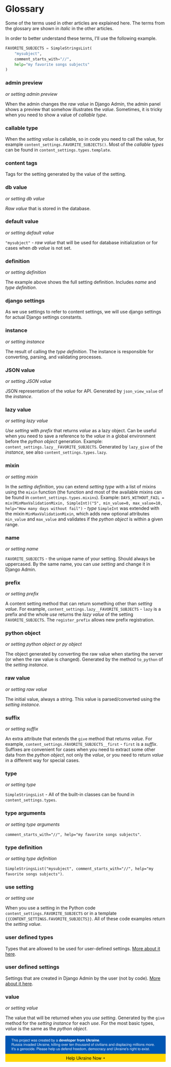 # Glossary

Some of the terms used in other articles are explained here. The terms from the glossary are shown in *italic* in the other articles.

In order to better understand these terms, I'll use the following example.

```python
FAVORITE_SUBJECTS = SimpleStringsList(
    "mysubject",
    comment_starts_with="//",
    help="my favorite songs subjects"
)
```

### admin preview

*or setting admin preview*

When the admin changes the *raw value* in Django Admin, the admin panel shows a preview that somehow illustrates the *value*. Sometimes, it is tricky when you need to show a value of *callable type*.

### callable type

When the *setting value* is callable, so in code you need to call the value, for example `content_settings.FAVORITE_SUBJECTS()`. Most of the *callable types* can be found in `content_settings.types.template`.

### content tags

Tags for the setting generated by the value of the setting.

### db value

*or setting db value*

*Raw value* that is stored in the database.

### default value

*or setting default value*

`"mysubject"` - *raw value* that will be used for database initialization or for cases when *db value* is not set.

### definition

*or setting definition*

The example above shows the full setting definition. Includes *name* and *type definition*.

### django settings

As we use settings to refer to content settings, we will use django settings for actual Django settings constants.

### instance

*or setting instance*

The result of calling the *type definition*. The instance is responsible for converting, parsing, and validating processes.

### JSON value

*or setting JSON value*

JSON representation of the *value* for API. Generated by `json_view_value` of the *instance*.

### lazy value

*or setting lazy value*

*Use setting* with *prefix* that returns *value* as a lazy object. Can be useful when you need to save a reference to the *value* in a global environment before the *python object* generation. Example: `content_settings.lazy__FAVORITE_SUBJECTS`. Generated by `lazy_give` of the *instance*, see also `content_settings.types.lazy`.

### mixin

*or setting mixin*

In the *setting definition*, you can extend *setting type* with a list of mixins using the `mixin` function (the function and most of the available mixins can be found in `content_settings.types.mixins`). Example: `DAYS_WITHOUT_FAIL = mix(MinMaxValidationMixin, SimpleInt)("5", min_value=0, max_value=10, help="How many days without fail")` - *type* `SimpleInt` was extended with the mixin `MinMaxValidationMixin`, which adds new optional attributes `min_value` and `max_value` and validates if the *python object* is within a given range.

### name

*or setting name*

`FAVORITE_SUBJECTS` - the unique name of your setting. Should always be uppercased. By the same name, you can *use setting* and change it in Django Admin.

### prefix

*or setting prefix*

A content setting method that can return something other than *setting value*. For example, `content_settings.lazy__FAVORITE_SUBJECTS` - `lazy` is a prefix and the whole *use* returns the *lazy value* of the setting `FAVORITE_SUBJECTS`. The `register_prefix` allows new prefix registration.

### python object

*or setting python object or py object*

The object generated by converting the raw value when starting the server (or when the raw value is changed). Generated by the method `to_python` of the *setting instance*.

### raw value

*or setting raw value*

The initial value, always a string. This value is parsed/converted using the *setting instance*.

### suffix

*or setting suffix*

An extra attribute that extends the `give` method that returns *value*. For example, `content_settings.FAVORITE_SUBJECTS__first` - `first` is a *suffix*. Suffixes are convenient for cases when you need to extract some other data from the *python object*, not only the *value*, or you need to return *value* in a different way for special cases.

### type

*or setting type*

`SimpleStringsList` - All of the built-in classes can be found in `content_settings.types`.

### type arguments

*or setting type arguments*

`comment_starts_with="//", help="my favorite songs subjects"`.

### type definition

*or setting type definition*

`SimpleStringsList("mysubject", comment_starts_with="//", help="my favorite songs subjects")`.

### use setting

*or setting use*

When you use a setting in the Python code `content_settings.FAVORITE_SUBJECTS` or in a template `{{CONTENT_SETTINGS.FAVORITE_SUBJECTS}}`. All of these code examples return the *setting value*.

### user defined types

Types that are allowed to be used for user-defined settings. [More about it here](uservar.md).

### user defined settings

Settings that are created in Django Admin by the user (not by code). [More about it here](uservar.md).

### value

*or setting value*

The value that will be returned when you *use setting*. Generated by the `give` method for the *setting instance* for each *use*. For the most basic types, *value* is the same as the *python object*.

[![Stand With Ukraine](https://raw.githubusercontent.com/vshymanskyy/StandWithUkraine/main/banner-direct-single.svg)](https://stand-with-ukraine.pp.ua)